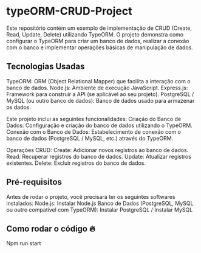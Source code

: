 # typeORM-CRUD-Project

Este repositório contém um exemplo de implementação de CRUD (Create, Read, Update, Delete) utilizando TypeORM. O projeto demonstra como configurar o TypeORM para criar um banco de dados, realizar a conexão com o banco e implementar operações básicas de manipulação de dados.

## Tecnologias Usadas
TypeORM: ORM (Object Relational Mapper) que facilita a interação com o banco de dados.
Node.js: Ambiente de execução JavaScript.
Express.js: Framework para construir a API (se aplicável ao seu projeto).
PostgreSQL / MySQL (ou outro banco de dados): Banco de dados usado para armazenar os dados.

Este projeto inclui as seguintes funcionalidades:
Criação do Banco de Dados:
Configuração e criação do banco de dados utilizando o TypeORM.
Conexão com o Banco de Dados:
Estabelecimento de conexão com o banco de dados (PostgreSQL / MySQL, etc.) através do TypeORM.

Operações CRUD:
Create: Adicionar novos registros ao banco de dados.
Read: Recuperar registros do banco de dados.
Update: Atualizar registros existentes.
Delete: Excluir registros do banco de dados.

## Pré-requisitos
Antes de rodar o projeto, você precisará ter os seguintes softwares instalados:
Node.js: Instalar Node.js
Banco de Dados (PostgreSQL, MySQL ou outro compatível com TypeORM): Instalar PostgreSQL / Instalar MySQL

## Como rodar o código 🔥

Npm run start 
